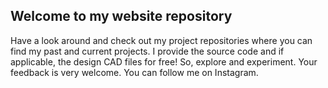 ## Welcome to my website repository

Have a look around and check out my project repositories where you can find my past and current projects. I provide the source code and if applicable, the design CAD files for free! So, explore and experiment. Your feedback is very welcome. You can follow me on Instagram.
